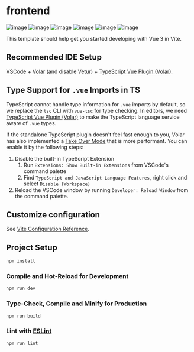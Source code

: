 # frontend
![image](https://github.com/KTH-awaken/mvk-cloudsaver-frontend/assets/100699584/9ff50bcf-0ec4-4b5c-ab37-de23996c1b93)
![image](https://github.com/KTH-awaken/mvk-cloudsaver-frontend/assets/100699584/dec2780a-24ee-482f-b161-5cb05b21e24b)
![image](https://github.com/KTH-awaken/mvk-cloudsaver-frontend/assets/100699584/fe48e7d9-d2ab-44fe-83c9-abca734807a5)
![image](https://github.com/KTH-awaken/mvk-cloudsaver-frontend/assets/100699584/d97258c6-f32f-44fe-99f5-5f37c6a7d3d9)
![image](https://github.com/KTH-awaken/mvk-cloudsaver-frontend/assets/100699584/92685cb3-bab9-4ec1-a6f0-b4bf3f4c6743)
![image](https://github.com/KTH-awaken/mvk-cloudsaver-frontend/assets/100699584/cab1fe01-d3d1-4285-807f-c822295267b0)





This template should help get you started developing with Vue 3 in Vite.

## Recommended IDE Setup

[VSCode](https://code.visualstudio.com/) + [Volar](https://marketplace.visualstudio.com/items?itemName=Vue.volar) (and disable Vetur) + [TypeScript Vue Plugin (Volar)](https://marketplace.visualstudio.com/items?itemName=Vue.vscode-typescript-vue-plugin).

## Type Support for `.vue` Imports in TS

TypeScript cannot handle type information for `.vue` imports by default, so we replace the `tsc` CLI with `vue-tsc` for type checking. In editors, we need [TypeScript Vue Plugin (Volar)](https://marketplace.visualstudio.com/items?itemName=Vue.vscode-typescript-vue-plugin) to make the TypeScript language service aware of `.vue` types.

If the standalone TypeScript plugin doesn't feel fast enough to you, Volar has also implemented a [Take Over Mode](https://github.com/johnsoncodehk/volar/discussions/471#discussioncomment-1361669) that is more performant. You can enable it by the following steps:

1. Disable the built-in TypeScript Extension
    1) Run `Extensions: Show Built-in Extensions` from VSCode's command palette
    2) Find `TypeScript and JavaScript Language Features`, right click and select `Disable (Workspace)`
2. Reload the VSCode window by running `Developer: Reload Window` from the command palette.

## Customize configuration

See [Vite Configuration Reference](https://vitejs.dev/config/).

## Project Setup

```sh
npm install
```

### Compile and Hot-Reload for Development

```sh
npm run dev
```

### Type-Check, Compile and Minify for Production

```sh
npm run build
```

### Lint with [ESLint](https://eslint.org/)

```sh
npm run lint
```
